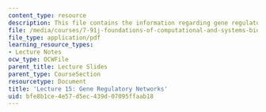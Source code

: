 ```yaml
---
content_type: resource
description: This file contains the information regarding gene regulatory networks.
file: /media/courses/7-91j-foundations-of-computational-and-systems-biology-spring-2014/bfe8b1ce4e57d5ec439d07095ffaab18_MIT7_91JS14_Lecture15.pdf
file_type: application/pdf
learning_resource_types:
- Lecture Notes
ocw_type: OCWFile
parent_title: Lecture Slides
parent_type: CourseSection
resourcetype: Document
title: 'Lecture 15: Gene Regulatory Networks'
uid: bfe8b1ce-4e57-d5ec-439d-07095ffaab18
---
```

